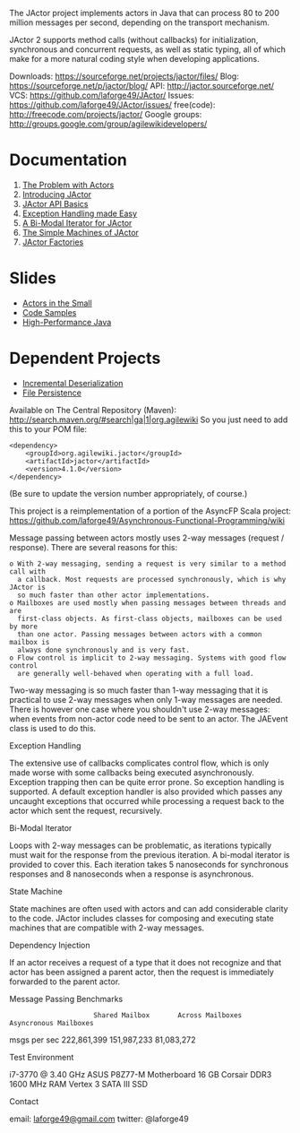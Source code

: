 The JActor project implements actors in Java that can process 80 to 200 million messages
per second, depending on the transport mechanism.

JActor 2 supports method calls (without callbacks) for initialization, synchronous
and concurrent requests, as well as static typing, all of which make for a more
natural coding style when developing applications.

Downloads:     https://sourceforge.net/projects/jactor/files/
Blog:          https://sourceforge.net/p/jactor/blog/
API:           http://jactor.sourceforge.net/
VCS:           https://github.com/laforge49/JActor/
Issues:        https://github.com/laforge49/JActor/issues/
free(code):    http://freecode.com/projects/jactor/
Google groups: http://groups.google.com/group/agilewikidevelopers/

# Documentation
1.  [The Problem with Actors](https://www.ibm.com/developerworks/mydeveloperworks/blogs/jactor/entry/the_problem_with_actors56)
1.  [Introducing JActor](https://www.ibm.com/developerworks/mydeveloperworks/blogs/jactor/entry/introducing_jactor4)
1.  [JActor API Basics](https://www.ibm.com/developerworks/mydeveloperworks/blogs/jactor/entry/jactor_api_basics17)
1.  [Exception Handling made Easy](https://www.ibm.com/developerworks/mydeveloperworks/blogs/jactor/entry/exception_handling_made_easy4)
1.  [A Bi-Modal Iterator for JActor](https://www.ibm.com/developerworks/mydeveloperworks/blogs/jactor/entry/a_bi_modal_iterator_for_jactor6)
1.  [The Simple Machines of JActor](https://www.ibm.com/developerworks/mydeveloperworks/blogs/jactor/entry/the_simple_machines_of_jactor4)
1.  [JActor Factories](https://www.ibm.com/developerworks/mydeveloperworks/blogs/jactor/entry/jactor_factories4)

# Slides
*   [Actors in the Small](http://www.slideshare.net/laforge49/actors-in-the-small)
*   [Code Samples](http://www.slideshare.net/laforge49/code-samples-13901008)
*   [High-Performance Java](http://www.slideshare.net/laforge49/high-performancejava)

# Dependent Projects
*   [Incremental Deserialization](https://github.com/laforge49/JID)
*   [File Persistence](https://github.com/laforge49/JFile)

Available on The Central Repository (Maven): http://search.maven.org/#search|ga|1|org.agilewiki
So you just need to add this to your POM file:
```
<dependency>
    <groupId>org.agilewiki.jactor</groupId>
    <artifactId>jactor</artifactId>
    <version>4.1.0</version>
</dependency>
```
(Be sure to update the version number appropriately, of course.)

This project is a reimplementation of a portion of the AsyncFP Scala project:
    https://github.com/laforge49/Asynchronous-Functional-Programming/wiki

Message passing between actors mostly uses 2-way messages (request / response).
There are several reasons for this:

    o With 2-way messaging, sending a request is very similar to a method call with
      a callback. Most requests are processed synchronously, which is why JActor is
      so much faster than other actor implementations.
    o Mailboxes are used mostly when passing messages between threads and are
      first-class objects. As first-class objects, mailboxes can be used by more
      than one actor. Passing messages between actors with a common mailbox is
      always done synchronously and is very fast.
    o Flow control is implicit to 2-way messaging. Systems with good flow control
      are generally well-behaved when operating with a full load.

Two-way messaging is so much faster than 1-way messaging that it is practical to use
2-way messages when only 1-way messages are needed. There is however one case where
you shouldn't use 2-way messages: when events from non-actor code need to be sent to
an actor. The JAEvent class is used to do this.

Exception Handling

The extensive use of callbacks complicates control flow, which is only made worse
with some callbacks being executed asynchronously. Exception trapping then can be
quite error prone. So exception handling is supported. A default exception handler
is also provided which passes any uncaught exceptions that occurred while processing
a request back to the actor which sent the request, recursively.

Bi-Modal Iterator

Loops with 2-way messages can be problematic, as iterations typically must wait for
the response from the previous iteration. A bi-modal iterator is provided to cover
this. Each iteration takes 5 nanoseconds for synchronous responses and 8 nanoseconds
when a response is asynchronous.

State Machine

State machines are often used with actors and can add considerable clarity to the
code. JActor includes classes for composing and executing state machines that are
compatible with 2-way messages.

Dependency Injection

If an actor receives a request of a type that it does not recognize and that actor
has been assigned a parent actor, then the request is immediately forwarded to the
parent actor.

Message Passing Benchmarks

                         Shared Mailbox       Across Mailboxes  Asyncronous Mailboxes
msgs per sec                222,861,399            151,987,233             81,083,272

Test Environment

i7-3770 @ 3.40 GHz
ASUS P8Z77-M Motherboard
16 GB Corsair DDR3 1600 MHz RAM
Vertex 3 SATA III SSD

Contact

email:   laforge49@gmail.com
twitter: @laforge49
